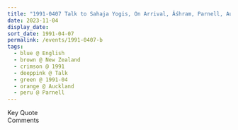 ```yaml
---
title: "1991-0407 Talk to Sahaja Yogis, On Arrival, Āśhram, Parnell, Auckland, New Zealand"
date: 2023-11-04
display_date: 
sort_date: 1991-04-07
permalink: /events/1991-0407-b
tags:
  - blue @ English
  - brown @ New Zealand
  - crimson @ 1991
  - deeppink @ Talk
  - green @ 1991-04
  - orange @ Auckland
  - peru @ Parnell
---
```


<wave-list>
  <list-title color="green" width="75">Key Quote</list-title>
  <list-item color="BlanchedAlmond"  width="200"></list-item>
  <list-item color="Lavender"></list-item>
  <list-item color="BlanchedAlmond"></list-item>
</wave-list>

<br>

<wave-list>
  <list-title color="green" width="75">Comments</list-title>
  <list-item color="BlanchedAlmond"  width="200"></list-item>
  <list-item color="Lavender"></list-item>
  <list-item color="BlanchedAlmond"></list-item>
</wave-list>